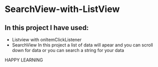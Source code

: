 # SearchView-with-ListView
## In this project I have used: 
- Listview with onItemClickListener
- SearchView
In this project a list of data will apear and you can scroll down for data or you can search a string for your data 

HAPPY LEARNING  
